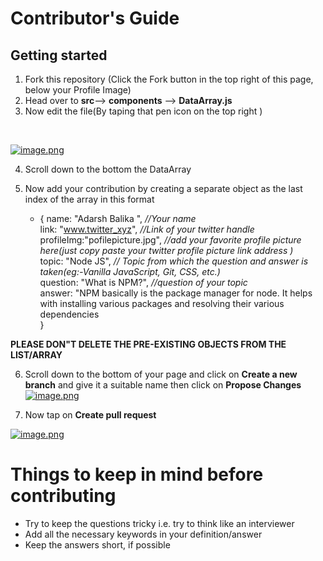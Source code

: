 
# Contributor's Guide 


## Getting started

1. Fork this repository (Click the Fork button in the top right of this page, below your Profile Image)
2. Head over to **src**--> **components** --> **DataArray.js**
3. Now  edit the file(By taping that pen icon on the top right )
<br>


[![image.png](https://i.postimg.cc/D04CNqmP/image.png)](https://postimg.cc/N2Y7926K)

4. Scroll down to the bottom  the DataArray

5. Now add your contribution  by creating a separate object as the last index of the array in this format 
    * { 
  name: "Adarsh Balika ",         *//Your name* <br>
  link: "www.twitter_xyz",        *//Link of your twitter handle* <br>
  profileImg:"pofilepicture.jpg",  *//add your favorite profile picture here(just copy paste your twitter profile picture link address )* <br> 
  topic: "Node JS",               *// Topic from which the question and answer is taken(eg:-Vanilla JavaScript, Git, CSS, etc.)* <br> 
  question: "What is NPM?",       *//question of your topic <br>*
  answer: "NPM basically is the package manager for node. It helps with installing various packages and resolving their various dependencies <br>
} <br>


**PLEASE DON"T DELETE THE PRE-EXISTING OBJECTS FROM THE LIST/ARRAY** <br>

6. Scroll down to the bottom of your page and click on  **Create a new branch** and give it a suitable name then click on **Propose Changes**
[![image.png](https://i.postimg.cc/65Y0hjHx/image.png)](https://postimg.cc/crtwxmyF)

7. Now tap on **Create pull request** 

[![image.png](https://i.postimg.cc/02kgQ46T/image.png)](https://postimg.cc/MXF33dm5) 

# Things to keep in mind before contributing
* Try to keep the questions tricky i.e. try to think like an interviewer
* Add all the necessary keywords in your definition/answer
* Keep the answers short, if possible 

